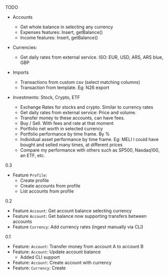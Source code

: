 
TODO
  - Accounts
    - Get whole balance in selecting any currency
    - Expenses features: Insert, getBalance()
    - Income features: Insert, getBalance()

  - Currencies:
    - Get daily rates from external service. ISO: EUR, USD, ARS, ARS blue, GBP

  - Imports
    - Transactions from custom csv (select matching columns)
    - Transaction from template. Eg: N26 export

  - Investments: Stock, Crypto, ETF
    - Exchange Rates for stocks and crypto. Similar to currency rates
    - Get daily rates from external service: Price and volume.
    - Transfer money to these accounts, can have fees.
    - Buy / Sell. With fees and rate at that moment
    - Portfolio net worth in selected currency
    - Portfolio performance by time frame. By %
    - Individual asset performance by time frame. 
      Eg: MELI I could have bought and selled many times, at different prices
    - Compare my performance with others such as SP500, Nasdaq100, an ETF, etc.

0.3
  - Feature `Profile`: 
    - Create profile
    - Create accounts from profile
    - List accounts from profile

0.2
  - Feature `Account`: Get account balance selecting currency
  - Feature `Account`: Get balance now supporting transfers between accounts
  - Feature `Currency`: Add currency rates (ingest manually via CLI)

0.1
  - Feature: `Account`: Transfer money from account A to account B
  - Feature: `Account`: Update account balance
    - Added CLI support
  - Feature: `Account`: Create account with currency
  - Feature: `Currency`: Create
